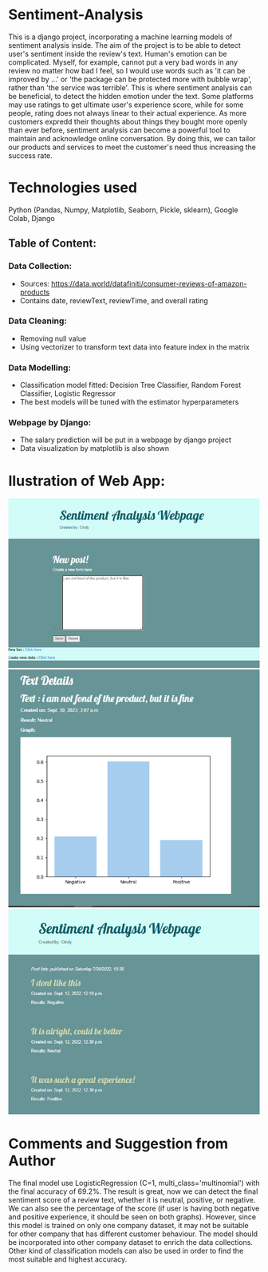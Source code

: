 # Sentiment-Analysis
This is a django project, incorporating a machine learning models of sentiment analysis inside. The aim of the project is to be able to detect user's sentiment inside the review's text. Human's emotion can be complicated. Myself, for example, cannot put a very bad words in any review no matter how bad I feel, so I would use words such as 'it can be improved by ...' or 'the package can be protected more with bubble wrap', rather than 'the service was terrible'. This is where sentiment analysis can be beneficial, to detect the hidden emotion under the text. Some platforms may use ratings to get ultimate user's experience score, while for some people, rating does not always linear to their actual experience. As more customers expredd their thoughts about things they bought more openly than ever before, sentiment analysis can become a powerful tool to maintain and acknowledge online conversation. By doing this, we can tailor our products and services to meet the customer's need thus increasing the success rate.

# Technologies used
Python (Pandas, Numpy, Matplotlib, Seaborn, Pickle, sklearn), Google Colab, Django

## Table of Content:
### Data Collection:
  - Sources: https://data.world/datafiniti/consumer-reviews-of-amazon-products
  - Contains date, reviewText, reviewTime, and overall rating
### Data Cleaning:
  - Removing null value
  - Using vectorizer to transform text data into feature index in the matrix
### Data Modelling:
  - Classification model fitted: Decision Tree Classifier, Random Forest Classifier, Logistic Regressor
  - The best models will be tuned with the estimator hyperparameters
### Webpage by Django:
  - The salary prediction will be put in a webpage by django project
  - Data visualization by matplotlib is also shown

# Ilustration of Web App:
![alt text](https://github.com/cindysuyitno/Sentiment-Analysis/blob/main/sentiment_analysis2.png)
![alt text](https://github.com/cindysuyitno/Sentiment-Analysis/blob/main/sentiment_analysis1.png)
![alt text](https://github.com/cindysuyitno/Sentiment-Analysis/blob/main/sentiment_analysis3.png)

# Comments and Suggestion from Author
The final model use LogisticRegression (C=1, multi_class='multinomial') with the final accuracy of 69.2%. The result is great, now we can detect the final sentiment score of a review text, whether it is neutral, positive, or negative. We can also see the percentage of the score (if user is having both negative and positive experience, it should be seen on both graphs). However, since this model is trained on only one company dataset, it may not be suitable for other company that has different customer behaviour. The model should be incorporated into other company dataset to enrich the data collections. Other kind of classification models can also be used in order to find the most suitable and highest accuracy.
